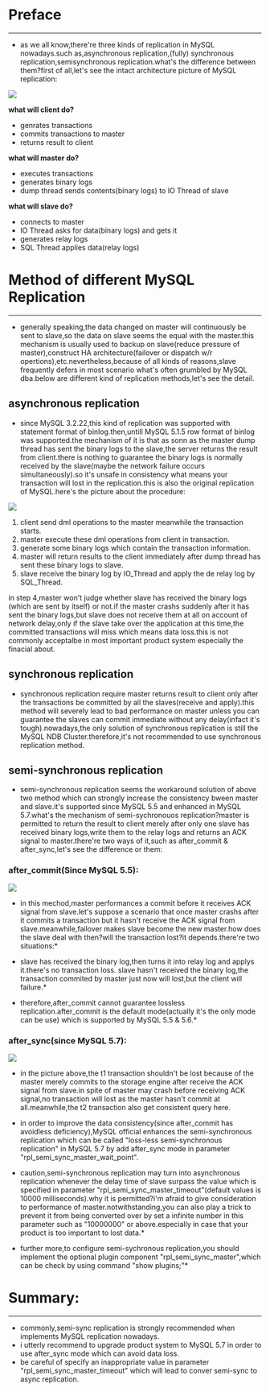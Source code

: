 # Preface #


----------
*   as we all know,there're three kinds of replication in MySQL nowadays.such as,asynchronous replication,(fully) synchronous replication,semisynchronous replication.what's the difference between them?first of all,let's see the intact architecture picture of MySQL replication:

   ![](https://images2018.cnblogs.com/blog/645357/201806/645357-20180608154121323-871776738.png)

**what will client do?**

- genrates transactions
- commits transactions to master
- returns result to client

**what will master do?**

- executes transactions
- generates binary logs
- dump thread sends contents(binary logs) to IO Thread of slave

**what will slave do?**

- connects to master
- IO Thread asks for data(binary logs) and gets it
- generates relay logs
- SQL Thread applies data(relay logs)

# Method of different MySQL Replication #


----------
*   generally speaking,the data changed on master will continuously be sent to slave,so the data on slave seems the equal with the master.this mechanism is usually used to backup on slave(reduce pressure of master),construct HA architecture(failover or dispatch w/r opertions),etc.nevertheless,because of all kinds of reasons,slave frequently defers in most scenario what's often grumbled by MySQL dba.below are different kind of replication methods,let's see the detail.

## **asynchronous replication** ##

*   since MySQL 3.2.22,this kind of replication was supported with statement format of binlog.then,untill MySQL 5.1.5 row format of  binlog was supported.the mechanism of it is that as sonn as the master dump thread has sent the binary logs to the slave,the server returns the result from client.there is nothing to guarantee the binary logs is normally received by the slave(maybe the network failure occurs simultaneously).so it's unsafe in consistency what  means your transaction will lost in the replication.this is also the original replication of MySQL.here's the picture about the procedure:

   ![](https://images2018.cnblogs.com/blog/645357/201806/645357-20180608153455322-912870836.png)

1. client send dml operations to the master meanwhile the transaction starts.
1. master execute these dml operations from client in transaction.
1. generate some binary logs which contain the transaction information.
1. master will return results to the client immediately after dump thread has sent these binary logs to slave.
1. slave receive the binary log by IO_Thread and apply the de relay log by SQL_Thread.


in step 4,master won't judge whether slave has received the binary logs (which are sent by itself) or not.if the master crashs suddenly after it has sent the binary logs,but slave does not receive them at all on account of network delay,only if the slave take over the application at this time,the committed transactions will miss which means data loss.this is not commonly acceptalbe in most important product system especially the finacial about.

## **synchronous replication** ##

*   synchronous replication require master returns result to client only after the transactions be committed by all the slaves(receive and apply).this method will severely lead to bad performance on master unless you can guarantee the slaves can commit immediate without any delay(infact it's tough).nowadays,the only solution of  synchronous replication is still the MySQL NDB Cluster.therefore,it's not recommended to use synchronous replication method.

## **semi-synchronous replication** ##

*   semi-synchronous replication seems the workaround solution of above two method which can strongly increase the consistency bween master and slave.it's supported since MySQL 5.5 and enhanced in MySQL 5.7.what's the mechanism of semi-sychronouos replication?master is permitted to return the result to client merely after only one slave has received binary logs,write them to the relay logs and returns an ACK signal to master.there're two ways of it,such as after_commit & after_sync,let's see the difference or them:

### after_commit(Since MySQL 5.5): ###

   ![](https://images2018.cnblogs.com/blog/645357/201806/645357-20180608153559604-795661315.jpg)

*   in this mechod,master performances a commit before it receives ACK signal from slave.let's suppose a scenario that once master crashs after it commits a transaction but it hasn't receive the ACK signal from slave.meanwhile,failover makes slave become the new master.how does the slave deal with then?will the transaction lost?it depends.there're two situations:*

*   slave has received the binary log,then turns it into relay log and applys it.there's no transaction loss.
slave hasn't received the binary log,the transaction commited by master just now will lost,but the client will failure.*

*   therefore,after_commit cannot guarantee lossless replication.after_commit is the default mode(actually it's the only mode can be use) which is supported by MySQL 5.5 & 5.6.*

### after_sync(since MySQL 5.7): ###

   ![](https://images2018.cnblogs.com/blog/645357/201806/645357-20180608153613184-1323313780.jpg)
   
*   in the picture above,the t1 transaction shouldn't be lost because of the master merely commits to the storage engine after receive the ACK signal from slave.in spite of master may crash before receiving ACK signal,no transaction will lost as the master hasn't commit at all.meanwhile,the t2 transaction also get consistent query here.

*   in order to improve the data consistency(since after_commit has avoidless deficiency),MySQL official enhances the semi-synchronous replication which can be called "loss-less semi-synchronous replication" in MySQL 5.7 by add after_sync mode in parameter "rpl_semi_sync_master_wait_point".

*   caution,semi-synchronous replication may turn into asynchronous replication whenever the delay time of slave surpass the value which is specified in parameter "rpl_semi_sync_master_timeout"(default values is 10000 milliseconds).why it is permitted?i'm afraid to give consideration to performance of master.notwithstanding,you can also play a trick to prevent it from being converted over by set a infinite number in this parameter such as "10000000" or above.especially in case that your product is too important to lost data.*

*   further more,to configure semi-sychronous replication,you should implement the optional plugin component "rpl_semi_sync_master",which can be check by using command "show plugins;"*

# **Summary:** #


----------
- commonly,semi-sync replication is strongly recommended when implements MySQL replication nowadays.
- i utterly recommend to upgrade product system to MySQL 5.7 in order to use after_sync mode which can avoid data loss.
- be careful of specify an inappropriate value in parameter "rpl_semi_sync_master_timeout" which will lead to conver semi-sync to async replication.

